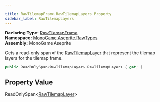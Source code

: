 ```yaml
---

title: RawTilemapFrame.RawTilemapLayers Property
sidebar_label: RawTilemapLayers
---
```

**Declaring Type:** [RawTilemapFrame](../)  
**Namespace:** [MonoGame.Aseprite.RawTypes](../../)  
**Assembly:** MonoGame.Aseprite

Gets a read\-only span of the [RawTilemapLayer](../../RawTilemapLayer/) that represent the tilemap layers for the  tilemap frame.

```csharp
public ReadOnlySpan<RawTilemapLayer> RawTilemapLayers { get; }
```

## Property Value

ReadOnlySpan\<[RawTilemapLayer](../../RawTilemapLayer/)\>


